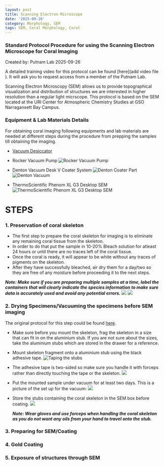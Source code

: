 ```yaml
---
layout: post
title: Scanning Electron Microscope 
date: '2025-09-26'
category: Morphology, SEM 
tags: SEM, Coral Morphology, Coral 
---
```


### Standard Protocol Procedure for using the Scanning Electron Microscope for Coral Imaging

Created by: Putnam Lab 2025-09-26

A detailed training video for this protocol can be found [here](add video file ). It will ask you to request access from a member of the Putnam Lab.

Scanning Electron Microscopy (SEM) allows us to provide topographical visualization and distribution of structures we are interested in higher resolution than a regular light micrscope. This protocol is based on the SEM located at the URI Center for Atmospheric Chemistry Studies at GSO Narragansett Bay Campus. 

### Equipment & Lab Materials Details

For obtaining coral imaging following equipments and lab materials are needed at different steps during the procedure from prepping the samples till obtaining the imaging.

- [Vacuum Desiccator](https://www.grainger.com/product/8ZCA7?gucid=N:N:PS:Paid:GGL:CSM-2295:6VHHZD:20500801:APZ_1&gclsrc=aw.ds&gad_source=1&gad_campaignid=21369464100&gclid=Cj0KCQjw3OjGBhDYARIsADd-uX7pEzFNw7odNmHNI-a-IM7W5-HvP-oID10aHXReK7re8K-_xemL9xkaAsuKEALw_wcB)
- Rocker Vacuum Pump 
  ![Rocker Vacuum Pump](https://github.com/ppednekar25/Pednekar_Putnam_Lab_Notebook/blob/aa9e115bcea88c47c875f425aa22cd37e093908d/images/Vacuum%20Pump%20Oil%20free.JPG?raw=TRUE)
- Denton Vacuum Desk V Coater System
  ![Denton Coater Part](https://github.com/ppednekar25/Pednekar_Putnam_Lab_Notebook/blob/aa9e115bcea88c47c875f425aa22cd37e093908d/images/Denton%20Coater.JPG?raw=ZTURE)
  ![Denton Vacuum](https://github.com/ppednekar25/Pednekar_Putnam_Lab_Notebook/blob/aa9e115bcea88c47c875f425aa22cd37e093908d/images/Denton%20Vacuum.JPG?raw=TRUE)
  
- ThermoScientific Phenom XL G3 Desktop SEM
  ![ThermoScientific Phenom XL G3 Desktop SEM](https://github.com/ppednekar25/Pednekar_Putnam_Lab_Notebook/blob/aa9e115bcea88c47c875f425aa22cd37e093908d/images/SEM.JPG?raw=TRUE)

# STEPS

### 1. Preservation of coral skeleton

  - The first step to prepare the coral skeleton for imaging is to eliminate any remaining coral tissue from the skeleton.
  - In order to do that put the sample in 10-20% Bleach solution for atleast 24 hours or until there are no traces left of the coral tissue. 
  - Once the coral is ready, it will appear to be white without any traces of pigments on the skeleton.
  - After they have successfully bleached, air dry them for a day/two so they are free of any moisture before proceeding it to the next steps.
    
  ***Note: Make sure if you are preparing multiple samples at a time, label the containers that will clearly indicate the species information to make sure data is accurately used and avoid any potential errors.***
![](https://github.com/ppednekar25/Pednekar_Putnam_Lab_Notebook/blob/3d80abf4ada258d753dd5344759ab7361de0a223/images/Coral%20Preserving.JPG?raw=TRUE)
![](https://github.com/ppednekar25/Pednekar_Putnam_Lab_Notebook/blob/3d80abf4ada258d753dd5344759ab7361de0a223/images/Batch%20preserving%20coral.JPG?raw=TRUE)

### 2. Drying Specimens/Vacuuming the specimens before SEM imaging
   
The original protocol for this step could be found [here](https://fscucchia-labnotebooks.github.io/FScucchia_Putnam_Lab_Notebook/SEM-prep-Protocol/).

- Make sure before you mount the skeleton, frag the skeleton in a size that can fit in on the aluminium stub. If you are not sure about the sizes, take the aluminium stubs which are stored in the drawer for a reference. 
- Mount skeleton fragment onto a aluminium stub using the black adhesive tape.
  ![Taping the stubs](https://github.com/ppednekar25/Pednekar_Putnam_Lab_Notebook/blob/fe258bd2a4aa69f287772228b5af24aad0dc07eb/images/Forceps%20use%20for%20aluminium%20stubs.JPG?raw=TRUE)
- The adhesive tape is two-sided so make sure you handle it with forceps rather than directly touching the tape or the skeleton.
  ![](https://github.com/ppednekar25/Pednekar_Putnam_Lab_Notebook/blob/fe258bd2a4aa69f287772228b5af24aad0dc07eb/images/Taping%20the%20stubs.jpg?raw=TRUE)
- Put the mounted sample under vacuum for at least two days. This is a picture of the set up for the vacuum:
![](https://github.com/ppednekar25/Pednekar_Putnam_Lab_Notebook/blob/134cc151178c00c7ec8aefc56f6cea80d435f936/images/vacuum%20setup%20before%20SEM.jpg?raw=TRUE)
- Store the stubs containing the coral skeleton in the SEM box before coating.
![](https://github.com/ppednekar25/Pednekar_Putnam_Lab_Notebook/blob/bbdc8561e051e8839c41a42306bdc80fb805028c/images/SEM%20box%20for%20coral%20stubs.JPG?raw=TRUE)
  
  ***Note: Wear gloves and use forceps when handling the coral skeleton as you do not want any oils from your hand to travel onto the stub.***

### 3. Preparing for SEM/Coating

### 4. Gold Coating

### 5. Exposure of structures through SEM 

